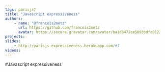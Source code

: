 ```yaml
---
tags: parisjs7
title: "Javascript expressiveness"
authors:
    - name: "@francois2metz"
      url: https://github.com/francois2metz
      avatar: https://secure.gravatar.com/avatar/ba1d6472ee5893bdfc012225e9afa263
projects:
slides:
    - http://parisjs-expressiveness.herokuapp.com/#1
videos:
---
```

#Javascript expressiveness
